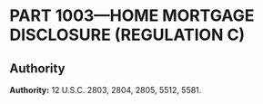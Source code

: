 # PART 1003—HOME MORTGAGE DISCLOSURE (REGULATION C)


## Authority

**Authority:** 12 U.S.C. 2803, 2804, 2805, 5512, 5581.


